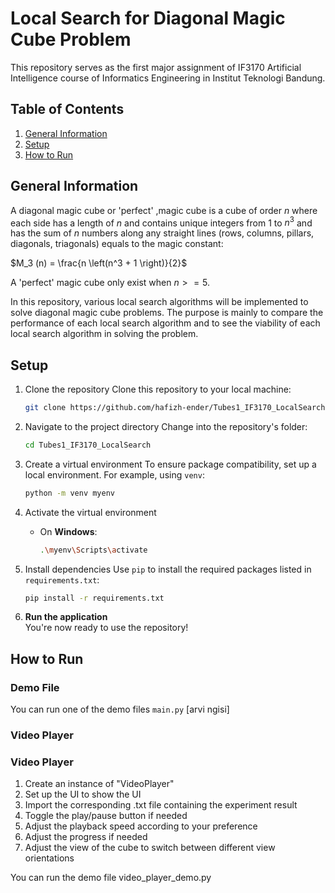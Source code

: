 # Local Search for Diagonal Magic Cube Problem
This repository serves as the first major assignment of IF3170 Artificial Intelligence course of Informatics Engineering in Institut Teknologi Bandung.

## Table of Contents
 1. [General Information](#general-information)
 2. [Setup](#setup)
 3. [How to Run](#how-to-run)


## General Information
A diagonal magic cube or 'perfect' ,magic cube is a cube  of order $n$ where each side has a length of $n$ and contains unique integers from 1 to $n^3$ and has the sum of $n$ numbers along any straight lines (rows, columns, pillars, diagonals, triagonals) equals to the magic constant:

$M_3 (n) = \frac{n \left(n^3 + 1 \right)}{2}$

A 'perfect' magic cube only exist when $n >= 5$.

In this repository, various local search algorithms will be implemented to solve diagonal magic cube problems. The purpose is mainly to compare the performance of each local search algorithm and to see the viability of each local search algorithm in solving the problem.

## Setup
1. Clone the repository
   Clone this repository to your local machine:
   ```bash
   git clone https://github.com/hafizh-ender/Tubes1_IF3170_LocalSearch.git
   ```

2. Navigate to the project directory
   Change into the repository's folder:
   ```bash
   cd Tubes1_IF3170_LocalSearch
   ```

3. Create a virtual environment
   To ensure package compatibility, set up a local environment. For example, using `venv`:
   ```bash
   python -m venv myenv
   ```

4. Activate the virtual environment  
   - On **Windows**:
     ```bash
     .\myenv\Scripts\activate
     ```

5. Install dependencies
   Use `pip` to install the required packages listed in `requirements.txt`:
   ```bash
   pip install -r requirements.txt
   ```

6. **Run the application**  
   You're now ready to use the repository!

## How to Run
### Demo File
You can run one of the demo files `main.py` [arvi ngisi]

### Video Player
### Video Player
1. Create an instance of "VideoPlayer"
2. Set up the UI to show the UI
3. Import the corresponding .txt file containing the experiment result
4. Toggle the play/pause button if needed
5. Adjust the playback speed according to your preference
6. Adjust the progress if needed
7. Adjust the view of the cube to switch between different view orientations

You can run the demo file video_player_demo.py